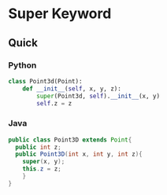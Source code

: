 # Super Keyword

## Quick
### Python
```python
class Point3d(Point):
    def __init__(self, x, y, z):
        super(Point3d, self).__init__(x, y)
        self.z = z
```

### Java
```java
public class Point3D extends Point{
  public int z;
  public Point3D(int x, int y, int z){
    super(x, y);
    this.z = z;
    }
}
```
